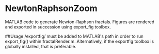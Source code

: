 # NewtonRaphsonZoom
MATLAB code to generate Newton-Raphson fractals. Figures are rendered and exported in succession using export_fig toolbox.

##Usage
/exportfig/ must be added to MATLAB's path in order to run export_fig() within fractalRender.m. Alternatively, if the exportfig toolbox is globally installed, that is preferable.
 

 
